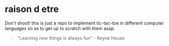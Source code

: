 # raison d etre
Don't shoot! this is just a repo to implement tic-tac-toe in different computer languages so as to get up to scratch with them asap.

> "Learning new things is always fun" - Reyne House

